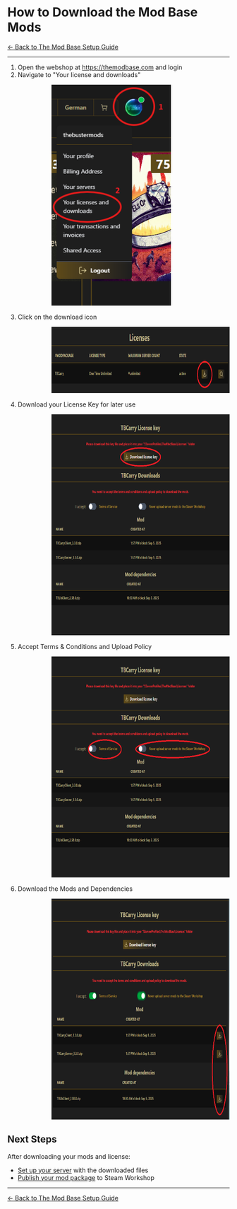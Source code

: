 # How to Download the Mod Base Mods

[← Back to The Mod Base Setup Guide](../README.md)

---

1. Open the webshop at <a href="https://themodbase.com/">https://themodbase.com</a> and login
2. Navigate to "Your license and downloads"

<div style="padding-left: 100px">
  <img src="images/open_license.png" alt="The Mod Base" title="The Mod Base" height="500px">
</div>

3. Click on the download icon

<div style="padding-left: 100px">
  <img src="images/licensesoverview_download.png" alt="The Mod Base" title="The Mod Base" height="150px">
</div>

4. Download your License Key for later use

<div style="padding-left: 100px">
  <img src="images/download_license_download.png" alt="The Mod Base" title="The Mod Base" height="500px">
</div>

5. Accept Terms & Conditions and Upload Policy

<div style="padding-left: 100px">
  <img src="images/download_before_accept.png" alt="The Mod Base" title="The Mod Base" height="500px">
</div>

6. Download the Mods and Dependencies

<div style="padding-left: 100px">
  <img src="images/download_after_accept.png" alt="The Mod Base" title="The Mod Base" height="500px">
</div>

## Next Steps

After downloading your mods and license:
- [Set up your server](AddToServer.md) with the downloaded files
- [Publish your mod package](PublishAServerModPackage.md) to Steam Workshop

---

[← Back to The Mod Base Setup Guide](../README.md)

